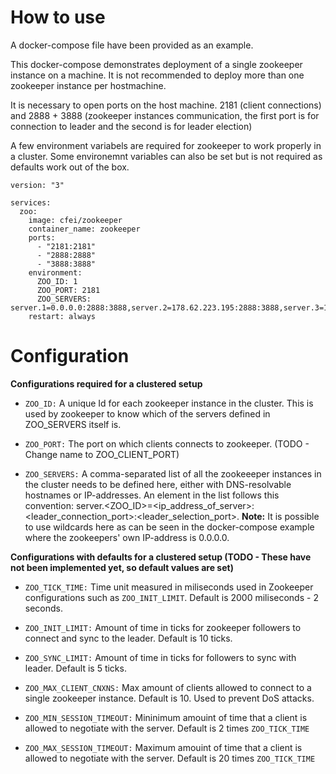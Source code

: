 # How to use

A docker-compose file have been provided as an example.

This docker-compose demonstrates deployment of a single zookeeper instance on a machine. It is not recommended to deploy more than one zookeeper instance per hostmachine.

It is necessary to open ports on the host machine. 2181 (client connections) and 2888 + 3888 (zookeeper instances communication, the first port is for connection to leader and the second is for leader election)

A few environment variabels are required for zookeeper to work properly in a cluster. Some environemnt variables can also be set but is not required as defaults work out of the box.

```
version: "3"

services:
  zoo:
    image: cfei/zookeeper
    container_name: zookeeper
    ports:
      - "2181:2181"
      - "2888:2888"
      - "3888:3888"
    environment:
      ZOO_ID: 1
      ZOO_PORT: 2181
      ZOO_SERVERS: server.1=0.0.0.0:2888:3888,server.2=178.62.223.195:2888:3888,server.3=188.166.44.123:2888:3888
    restart: always
```

# Configuration

**Configurations required for a clustered setup**

- `ZOO_ID:` A unique Id for each zookeeper instance in the cluster. This is used by zookeeper to know which of the servers defined in ZOO_SERVERS itself is.

- `ZOO_PORT:` The port on which clients connects to zookeeper. (TODO - Change name to ZOO_CLIENT_PORT)

- `ZOO_SERVERS:` A comma-separated list of all the zookeeeper instances in the cluster needs to be defined here, either with DNS-resolvable hostnames or IP-addresses. An element in the list follows this convention: server.<ZOO_ID>=<ip_address_of_server>:<leader_connection_port>:<leader_selection_port>. **Note:** It is possible to use wildcards here as can be seen in the docker-compose example where the zookeepers' own IP-address is 0.0.0.0.

**Configurations with defaults for a clustered setup (TODO - These have not been implemented yet, so default values are set)**

- `ZOO_TICK_TIME:` Time unit measured in miliseconds used in Zookeeper configurations such as `ZOO_INIT_LIMIT`. Default is 2000 miliseconds - 2 seconds.

- `ZOO_INIT_LIMIT:` Amount of time in ticks for zookeeper followers to connect and sync to the leader. Default is 10 ticks.

- `ZOO_SYNC_LIMIT:` Amount of time in ticks for followers to sync with leader. Default is 5 ticks.

- `ZOO_MAX_CLIENT_CNXNS:` Max amount of clients allowed to connect to a single zookeeper instance. Default is 10. Used to prevent DoS attacks.

- `ZOO_MIN_SESSION_TIMEOUT:` Mininimum amouint of time that a client is allowed to negotiate with the server. Default is 2 times `ZOO_TICK_TIME`

- `ZOO_MAX_SESSION_TIMEOUT:` Maximum amouint of time that a client is allowed to negotiate with the server. Default is 20 times `ZOO_TICK_TIME`
